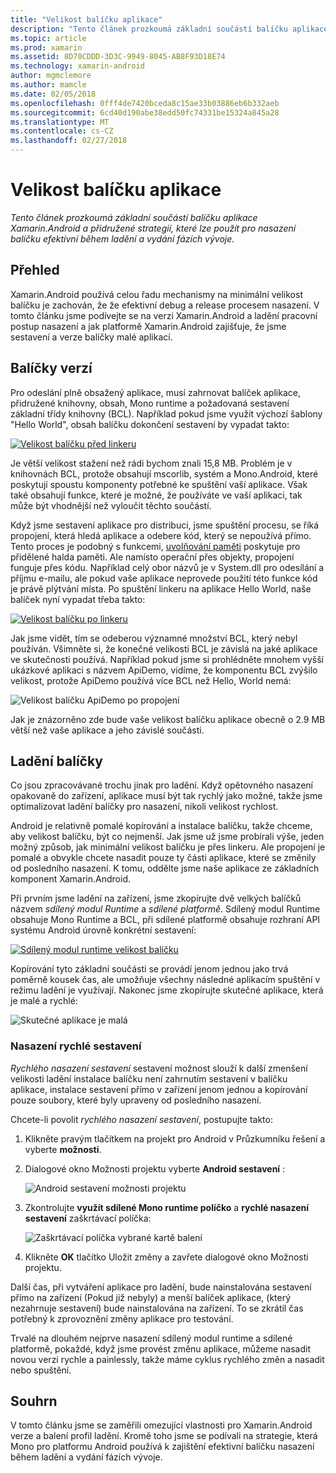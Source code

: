 ```yaml
---
title: "Velikost balíčku aplikace"
description: "Tento článek prozkoumá základní součástí balíčku aplikace Xamarin.Android a přidružené strategií, které lze použít pro nasazení balíčku efektivní během ladění a vydání fázích vývoje."
ms.topic: article
ms.prod: xamarin
ms.assetid: 8D70CDDD-3D3C-9949-8045-AB8F93D18E74
ms.technology: xamarin-android
author: mgmclemore
ms.author: mamcle
ms.date: 02/05/2018
ms.openlocfilehash: 0fff4de7420bceda8c15ae33b03886eb6b332aeb
ms.sourcegitcommit: 6cd40d190abe38edd50fc74331be15324a845a28
ms.translationtype: MT
ms.contentlocale: cs-CZ
ms.lasthandoff: 02/27/2018
---
```

# <a name="application-package-size"></a>Velikost balíčku aplikace

_Tento článek prozkoumá základní součástí balíčku aplikace Xamarin.Android a přidružené strategií, které lze použít pro nasazení balíčku efektivní během ladění a vydání fázích vývoje._


## <a name="overview"></a>Přehled

Xamarin.Android používá celou řadu mechanismy na minimální velikost balíčku je zachován, že že efektivní debug a release procesem nasazení. V tomto článku jsme podívejte se na verzi Xamarin.Android a ladění pracovní postup nasazení a jak platformě Xamarin.Android zajišťuje, že jsme sestavení a verze balíčky malé aplikací.


## <a name="release-packages"></a>Balíčky verzí

Pro odeslání plně obsažený aplikace, musí zahrnovat balíček aplikace, přidružené knihovny, obsah, Mono runtime a požadovaná sestavení základní třídy knihovny (BCL). Například pokud jsme využít výchozí šablony "Hello World", obsah balíčku dokončení sestavení by vypadat takto:

[ ![Velikost balíčku před linkeru](app-package-size-images/hello-world-package-size-before-linker.png)](app-package-size-images/hello-world-package-size-before-linker.png)

Je větší velikost stažení než rádi bychom znali 15,8 MB. Problém je v knihovnách BCL, protože obsahují mscorlib, systém a Mono.Android, které poskytují spoustu komponenty potřebné ke spuštění vaší aplikace. Však také obsahují funkce, které je možné, že používáte ve vaší aplikaci, tak může být vhodnější než vyloučit těchto součástí.

Když jsme sestavení aplikace pro distribuci, jsme spuštění procesu, se říká propojení, která hledá aplikace a odebere kód, který se nepoužívá přímo. Tento proces je podobný s funkcemi, [uvolňování paměti](~/android/internals/garbage-collection.md) poskytuje pro přidělené halda paměti. Ale namísto operační přes objekty, propojení funguje přes kódu. Například celý obor názvů je v System.dll pro odesílání a příjmu e-mailu, ale pokud vaše aplikace neprovede použití této funkce kód je právě plýtvání místa. Po spuštění linkeru na aplikace Hello World, naše balíček nyní vypadat třeba takto:

[ ![Velikost balíčku po linkeru](app-package-size-images/hello-world-package-size-after-linker.png)](app-package-size-images/hello-world-package-size-after-linker.png)

Jak jsme vidět, tím se odeberou významné množství BCL, který nebyl používán. Všimněte si, že konečné velikosti BCL je závislá na jaké aplikace ve skutečnosti používá. Například pokud jsme si prohlédněte mnohem vyšší ukázkové aplikaci s názvem ApiDemo, vidíme, že komponentu BCL zvýšilo velikost, protože ApiDemo používá více BCL než Hello, World nemá:

![Velikost balíčku ApiDemo po propojení](app-package-size-images/api-demo-package-size-after-linker.png)

Jak je znázorněno zde bude vaše velikost balíčku aplikace obecně o 2.9 MB větší než vaše aplikace a jeho závislé součásti.


## <a name="debug-packages"></a>Ladění balíčky

Co jsou zpracovávané trochu jinak pro ladění. Když opětovného nasazení opakovaně do zařízení, aplikace musí být tak rychlý jako možné, takže jsme optimalizovat ladění balíčky pro nasazení, nikoli velikost rychlost.

Android je relativně pomalé kopírování a instalace balíčku, takže chceme, aby velikost balíčku, být co nejmenší. Jak jsme už jsme probírali výše, jeden možný způsob, jak minimální velikost balíčku je přes linkeru. Ale propojení je pomalé a obvykle chcete nasadit pouze ty části aplikace, které se změnily od posledního nasazení. K tomu, oddělte jsme naše aplikace ze základních komponent Xamarin.Android.

Při prvním jsme ladění na zařízení, jsme zkopírujte dvě velkých balíčků názvem *sdílený modul Runtime* a *sdílené platformě*. Sdílený modul Runtime obsahuje Mono Runtime a BCL, při sdílené platformě obsahuje rozhraní API systému Android úrovně konkrétní sestavení:

[ ![Sdílený modul runtime velikost balíčku](app-package-size-images/shared-runtime-package-size.png)](app-package-size-images/shared-runtime-package-size.png)

Kopírování tyto základní součásti se provádí jenom jednou jako trvá poměrně kousek čas, ale umožňuje všechny následné aplikacím spuštění v režimu ladění je využívají. Nakonec jsme zkopírujte skutečné aplikace, která je malé a rychlé:

![Skutečné aplikace je malá](app-package-size-images/hello-world-debug-application-no-link.png)

### <a name="fast-assembly-deployment"></a>Nasazení rychlé sestavení

*Rychlého nasazení sestavení* sestavení možnost slouží k další zmenšení velikosti ladění instalace balíčku není zahrnutím sestavení v balíčku aplikace, instalace sestavení přímo v zařízení jenom jednou a kopírování pouze soubory, které byly upraveny od posledního nasazení.

Chcete-li povolit *rychlého nasazení sestavení*, postupujte takto:

1.  Klikněte pravým tlačítkem na projekt pro Android v Průzkumníku řešení a vyberte **možnosti**.

2.  Dialogové okno Možnosti projektu vyberte **Android sestavení** :  

    ![Android sestavení možnosti projektu](app-package-size-images/fastdev0.png)

3.  Zkontrolujte **využít sdílené Mono runtime políčko** a **rychlé nasazení sestavení** zaškrtávací políčka:  

    ![Zaškrtávací políčka vybrané kartě balení](app-package-size-images/fastdev.png)

4.  Klikněte **OK** tlačítko Uložit změny a zavřete dialogové okno Možnosti projektu.


Další čas, při vytváření aplikace pro ladění, bude nainstalována sestavení přímo na zařízení (Pokud již nebyly) a menší balíček aplikace, (který nezahrnuje sestavení) bude nainstalována na zařízení. To se zkrátil čas potřebný k zprovoznění změny aplikace pro testování.

Trvalé na dlouhém nejprve nasazení sdílený modul runtime a sdílené platformě, pokaždé, když jsme provést změnu aplikace, můžeme nasadit novou verzi rychle a painlessly, takže máme cyklus rychlého změn a nasadit nebo spuštění.


## <a name="summary"></a>Souhrn

V tomto článku jsme se zaměřili omezující vlastnosti pro Xamarin.Android verze a balení profil ladění. Kromě toho jsme se podívali na strategie, která Mono pro platformu Android používá k zajištění efektivní balíčku nasazení během ladění a vydání fázích vývoje.
